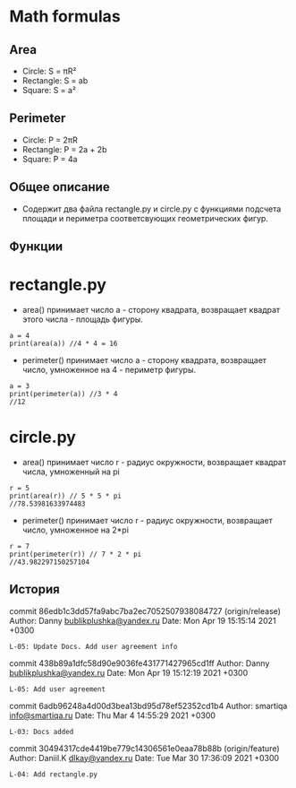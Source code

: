 # Math formulas
## Area
- Circle: S = πR²
- Rectangle: S = ab
- Square: S = a²

## Perimeter
- Circle: P = 2πR
- Rectangle: P = 2a + 2b
- Square: P = 4a

## Общее описание
- Содержит два файла rectangle.py и circle.py с функциями подсчета площади и периметра соответсвующих геометрических фигур.

## Функции
# rectangle.py
- area() принимает число а - сторону квадрата, возвращает квадрат этого числа - площадь фигуры.
```
a = 4
print(area(a)) //4 * 4 = 16
```
- perimeter() принимает число а - сторону квадрата, возвращает число, умноженное на 4 - периметр фигуры.
```
a = 3
print(perimeter(a)) //3 * 4 
//12
```
# circle.py
- area() принимает число r - радиус окружности, возвращает квадрат числа, умноженный на pi
```
r = 5
print(area(r)) // 5 * 5 * pi 
//78.53981633974483
```
- perimeter() принимает число r - радиус окружности, возвращает число, умноженное на 2*pi
```
r = 7
print(perimeter(r)) // 7 * 2 * pi
//43.982297150257104
```

## История
commit 86edb1c3dd57fa9abc7ba2ec7052507938084727 (origin/release)
Author: Danny <bublikplushka@yandex.ru>
Date:   Mon Apr 19 15:15:14 2021 +0300

    L-05: Update Docs. Add user agreement info

commit 438b89a1dfc58d90e9036fe431771427965cd1ff
Author: Danny <bublikplushka@yandex.ru>
Date:   Mon Apr 19 15:12:19 2021 +0300

    L-05: Add user agreement

commit 6adb96248a4d00d3bea13bd95d78ef52352cd1b4
Author: smartiqa <info@smartiqa.ru>
Date:   Thu Mar 4 14:55:29 2021 +0300

    L-03: Docs added

commit 30494317cde4419be779c14306561e0eaa78b88b (origin/feature)
Author: Daniil.K <dlkay@yandex.ru>
Date:   Tue Mar 30 17:36:09 2021 +0300

    L-04: Add rectangle.py

